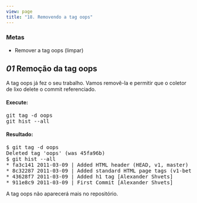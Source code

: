 ```yaml
---
view: page
title: "18. Removendo a tag oops"
---
```


<h3>Metas</h3>

<ul><li>Remover a tag oops (limpar)</li></ul>

<h2><em>01</em> Remoção da tag oops</h2>

<p>A tag oops já fez o seu trabalho. Vamos removê-la e permitir que o coletor de lixo delete o commit referenciado.</p>

<h4 class="h4-pre">Execute:</h4>

<pre class="instructions">git tag -d oops
git hist --all</pre>

<h4 class="h4-pre">Resultado:</h4>

<pre class="sample">$ git tag -d oops
Deleted tag 'oops' (was 45fa96b)
$ git hist --all
* fa3c141 2011-03-09 | Added HTML header (HEAD, v1, master) [Alexander Shvets]
* 8c32287 2011-03-09 | Added standard HTML page tags (v1-beta) [Alexander Shvets]
* 43628f7 2011-03-09 | Added h1 tag [Alexander Shvets]
* 911e8c9 2011-03-09 | First Commit [Alexander Shvets]</pre>

<p>A tag oops não aparecerá mais no repositório.</p>
